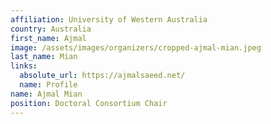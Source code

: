 ```yaml
---
affiliation: University of Western Australia
country: Australia
first_name: Ajmal
image: /assets/images/organizers/cropped-ajmal-mian.jpeg
last_name: Mian
links:
  absolute_url: https://ajmalsaeed.net/
  name: Profile
name: Ajmal Mian
position: Doctoral Consortium Chair
---
```

